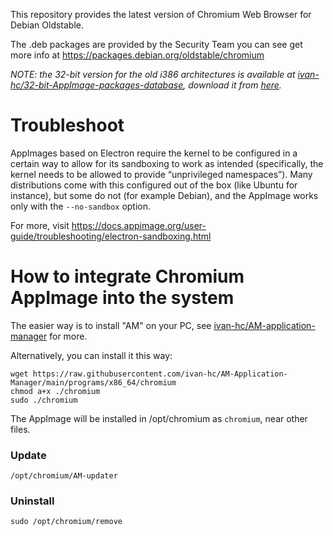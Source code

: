 This repository provides the latest version of Chromium Web Browser for Debian Oldstable.

The .deb packages are provided by the Security Team you can see get more info at https://packages.debian.org/oldstable/chromium

*NOTE: the 32-bit version for the old i386 architectures is available at [ivan-hc/32-bit-AppImage-packages-database](https://github.com/ivan-hc/32-bit-AppImage-packages-database), download it from [here](https://github.com/ivan-hc/32-bit-AppImage-packages-database/releases/tag/chromium).*

# Troubleshoot
AppImages based on Electron require the kernel to be configured in a certain way to allow for its sandboxing to work as intended (specifically, the kernel needs to be allowed to provide “unprivileged namespaces”). Many distributions come with this configured out of the box (like Ubuntu for instance), but some do not (for example Debian), and the AppImage works only with the `--no-sandbox` option. 

For more, visit https://docs.appimage.org/user-guide/troubleshooting/electron-sandboxing.html

# How to integrate Chromium AppImage into the system
The easier way is to install "AM" on your PC, see [ivan-hc/AM-application-manager](https://github.com/ivan-hc/AM-application-manager) for more.

Alternatively, you can install it this way:

    wget https://raw.githubusercontent.com/ivan-hc/AM-Application-Manager/main/programs/x86_64/chromium
    chmod a+x ./chromium
    sudo ./chromium
The AppImage will be installed in /opt/chromium as `chromium`, near other files.
### Update

    /opt/chromium/AM-updater
### Uninstall

    sudo /opt/chromium/remove
